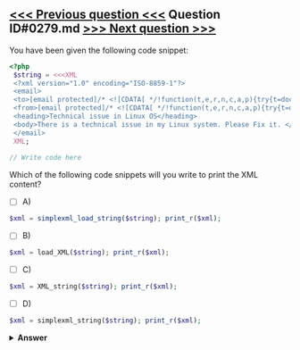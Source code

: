 [<<< Previous question <<<](0278.md)   Question ID#0279.md   [>>> Next question >>>](0280.md)
---

You have been given the following code snippet:

```php
<?php
 $string = <<<XML
 <?xml version="1.0" encoding="ISO-8859-1"?> 
 <email> 
 <to>[email protected]/* <![CDATA[ */!function(t,e,r,n,c,a,p){try{t=document.currentScript||function(){for(t=document.getElementsByTagName('script'),e=t.length;e--;)if(t[e].getAttribute('data-cfhash'))return t[e]}();if(t&&(c=t.previousSibling)){p=t.parentNode;if(a=c.getAttribute('data-cfemail')){for(e='',r='0x'+a.substr(0,2)|0,n=2;a.length-n;n+=2)e+='%'+('0'+('0x'+a.substr(n,2)^r).toString(16)).slice(-2);p.replaceChild(document.createTextNode(decodeURIComponent(e)),c)}p.removeChild(t)}}catch(u){}}()/* ]]> */</to> 
 <from>[email protected]/* <![CDATA[ */!function(t,e,r,n,c,a,p){try{t=document.currentScript||function(){for(t=document.getElementsByTagName('script'),e=t.length;e--;)if(t[e].getAttribute('data-cfhash'))return t[e]}();if(t&&(c=t.previousSibling)){p=t.parentNode;if(a=c.getAttribute('data-cfemail')){for(e='',r='0x'+a.substr(0,2)|0,n=2;a.length-n;n+=2)e+='%'+('0'+('0x'+a.substr(n,2)^r).toString(16)).slice(-2);p.replaceChild(document.createTextNode(decodeURIComponent(e)),c)}p.removeChild(t)}}catch(u){}}()/* ]]> */</from> 
 <heading>Technical issue in Linux OS</heading> 
 <body>There is a technical issue in my Linux system. Please Fix it. </body>
 </email> 
 XML;
 
// Write code here

```
Which of the following code snippets will you write to print the XML content?

- [ ] A)
```php
$xml = simplexml_load_string($string); print_r($xml);
```

- [ ] B)
```php
$xml = load_XML($string); print_r($xml);
```

- [ ] C)
```php
$xml = XML_string($string); print_r($xml);
```

- [ ] D)
```php
$xml = simplexml_string($string); print_r($xml);
```


<details><summary><b>Answer</b></summary>
<p>
  Answer: <strong>A</strong>
</p>
</details>
